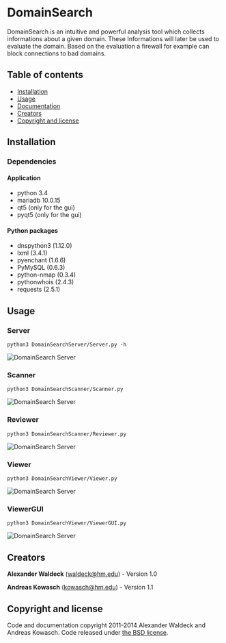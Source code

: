 # DomainSearch

DomainSearch is an intuitive and powerful analysis tool which collects
informations about a given domain. These Informations will later be used to
evaluate the domain. Based on the evaluation a firewall for example can block
connections to bad domains.

## Table of contents

- [Installation](#installation)
- [Usage](#usage)
- [Documentation](#documentation)
- [Creators](#creators)
- [Copyright and license](#copyright-and-license)

## Installation

### Dependencies

#### Application

* python 3.4
* mariadb 10.0.15
* qt5 (only for the gui)
* pyqt5 (only for the gui)

#### Python packages

* dnspython3 (1.12.0)
* lxml (3.4.1)
* pyenchant (1.6.6)
* PyMySQL (0.6.3)
* python-nmap (0.3.4)
* pythonwhois (2.4.3)
* requests (2.5.1)


## Usage

### Server

    python3 DomainSearchServer/Server.py -h

![DomainSearch Server](http://github.kowasch.de/images/DomainSearch/Shell/DSServer_1.png)

### Scanner

    python3 DomainSearchScanner/Scanner.py

![DomainSearch Server](http://github.kowasch.de/images/DomainSearch/Shell/DSScanner_1.png)

### Reviewer

    python3 DomainSearchScanner/Reviewer.py

![DomainSearch Server](http://github.kowasch.de/images/DomainSearch/Shell/DSReviewer.png)

### Viewer

    python3 DomainSearchViewer/Viewer.py

![DomainSearch Server](http://github.kowasch.de/images/DomainSearch/Shell/DSServer_1.png)

### ViewerGUI

    python3 DomainSearchViewer/ViewerGUI.py

![DomainSearch Server](http://github.kowasch.de/images/DomainSearch/GUI/1_Domains_.png)

## Creators

**Alexander Waldeck** (waldeck@hm.edu) - Version 1.0

**Andreas Kowasch** (kowasch@hm.edu) - Version 1.1

## Copyright and license

Code and documentation copyright 2011-2014 Alexander Waldeck and Andreas Kowasch. Code released under [the BSD license](LICENSE).
